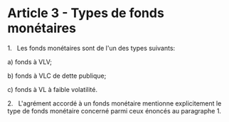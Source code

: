 # Article 3 - Types de fonds monétaires


1.   Les fonds monétaires sont de l'un des types suivants:

a) fonds à VLV;

b) fonds à VLC de dette publique;

c) fonds à VL à faible volatilité.

2.   L'agrément accordé à un fonds monétaire mentionne explicitement le type de fonds monétaire concerné parmi ceux énoncés au paragraphe 1.
